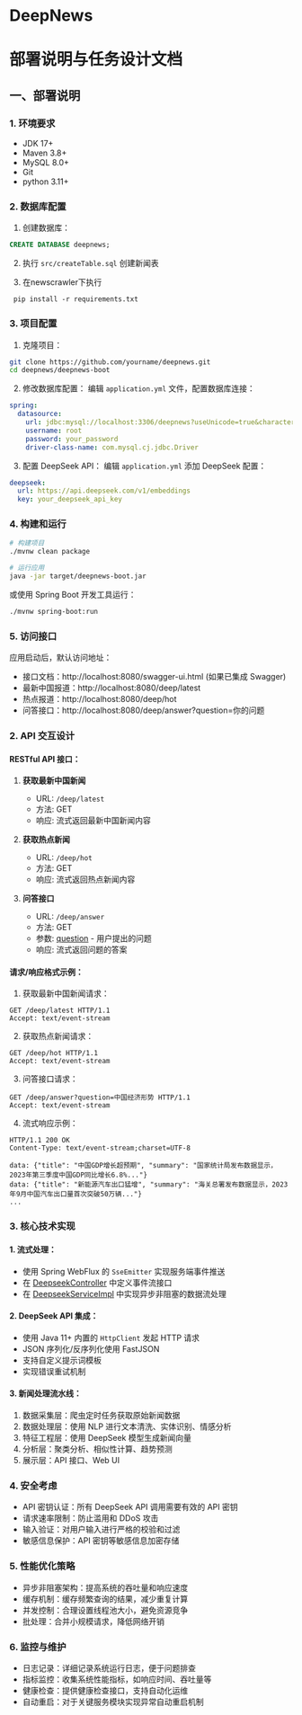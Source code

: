 # DeepNews
# 部署说明与任务设计文档


## 一、部署说明

### 1. 环境要求
- JDK 17+
- Maven 3.8+
- MySQL 8.0+
- Git
- python 3.11+

### 2. 数据库配置
1. 创建数据库：
```sql
CREATE DATABASE deepnews;
```

2. 执行 `src/createTable.sql` 创建新闻表

3. 在newscrawler下执行
```
 pip install -r requirements.txt
```
### 3. 项目配置
1. 克隆项目：
```bash
git clone https://github.com/yourname/deepnews.git
cd deepnews/deepnews-boot
```


2. 修改数据库配置：
编辑 `application.yml` 文件，配置数据库连接：
```yaml
spring:
  datasource:
    url: jdbc:mysql://localhost:3306/deepnews?useUnicode=true&characterEncoding=UTF-8&serverTimezone=Asia/Shanghai
    username: root
    password: your_password
    driver-class-name: com.mysql.cj.jdbc.Driver
```


3. 配置 DeepSeek API：
编辑 `application.yml` 添加 DeepSeek 配置：
```yaml
deepseek:
  url: https://api.deepseek.com/v1/embeddings
  key: your_deepseek_api_key
```


### 4. 构建和运行
```bash
# 构建项目
./mvnw clean package

# 运行应用
java -jar target/deepnews-boot.jar
```


或使用 Spring Boot 开发工具运行：
```bash
./mvnw spring-boot:run
```


### 5. 访问接口
应用启动后，默认访问地址：
- 接口文档：http://localhost:8080/swagger-ui.html (如果已集成 Swagger)
- 最新中国报道：http://localhost:8080/deep/latest
- 热点报道：http://localhost:8080/deep/hot
- 问答接口：http://localhost:8080/deep/answer?question=你的问题



### 2. API 交互设计

#### RESTful API 接口：

1. **获取最新中国新闻**
   - URL: `/deep/latest`
   - 方法: GET
   - 响应: 流式返回最新中国新闻内容

2. **获取热点新闻**
   - URL: `/deep/hot`
   - 方法: GET
   - 响应: 流式返回热点新闻内容

3. **问答接口**
   - URL: `/deep/answer`
   - 方法: GET
   - 参数: [question](file://D:\git_project\deepnews\deepnews-vue\src\components\DeepseekClinet.vue#L20-L20) - 用户提出的问题
   - 响应: 流式返回问题的答案

#### 请求/响应格式示例：

1. 获取最新中国新闻请求：
```http
GET /deep/latest HTTP/1.1
Accept: text/event-stream
```


2. 获取热点新闻请求：
```http
GET /deep/hot HTTP/1.1
Accept: text/event-stream
```


3. 问答接口请求：
```http
GET /deep/answer?question=中国经济形势 HTTP/1.1
Accept: text/event-stream
```


4. 流式响应示例：
```http
HTTP/1.1 200 OK
Content-Type: text/event-stream;charset=UTF-8

data: {"title": "中国GDP增长超预期", "summary": "国家统计局发布数据显示，2023年第三季度中国GDP同比增长6.8%..."}
data: {"title": "新能源汽车出口猛增", "summary": "海关总署发布数据显示，2023年9月中国汽车出口量首次突破50万辆..."}
...
```


### 3. 核心技术实现

#### 1. 流式处理：
- 使用 Spring WebFlux 的 `SseEmitter` 实现服务端事件推送
- 在 [DeepseekController](file://D:\git_project\deepnews\deepnews-boot\src\main\java\com\example\controller\DeepseekController.java#L8-L60) 中定义事件流接口
- 在 [DeepseekServiceImpl](file://D:\git_project\deepnews\deepnews-boot\src\main\java\com\example\service\Impl\DeepseekServiceImpl.java#L27-L224) 中实现异步非阻塞的数据流处理

#### 2. DeepSeek API 集成：
- 使用 Java 11+ 内置的 `HttpClient` 发起 HTTP 请求
- JSON 序列化/反序列化使用 FastJSON
- 支持自定义提示词模板
- 实现错误重试机制

#### 3. 新闻处理流水线：
1. 数据采集层：爬虫定时任务获取原始新闻数据
2. 数据处理层：使用 NLP 进行文本清洗、实体识别、情感分析
3. 特征工程层：使用 DeepSeek 模型生成新闻向量
4. 分析层：聚类分析、相似性计算、趋势预测
5. 展示层：API 接口、Web UI

### 4. 安全考虑
- API 密钥认证：所有 DeepSeek API 调用需要有效的 API 密钥
- 请求速率限制：防止滥用和 DDoS 攻击
- 输入验证：对用户输入进行严格的校验和过滤
- 敏感信息保护：API 密钥等敏感信息加密存储

### 5. 性能优化策略
- 异步非阻塞架构：提高系统的吞吐量和响应速度
- 缓存机制：缓存频繁查询的结果，减少重复计算
- 并发控制：合理设置线程池大小，避免资源竞争
- 批处理：合并小规模请求，降低网络开销

### 6. 监控与维护
- 日志记录：详细记录系统运行日志，便于问题排查
- 指标监控：收集系统性能指标，如响应时间、吞吐量等
- 健康检查：提供健康检查接口，支持自动化运维
- 自动重启：对于关键服务模块实现异常自动重启机制
